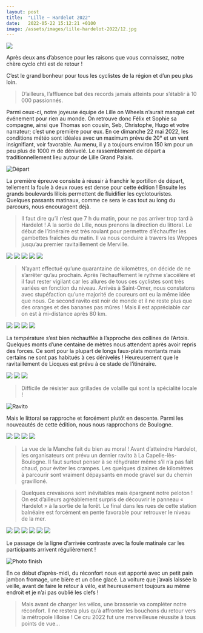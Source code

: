```yaml
---
layout: post
title:  "Lille ~ Hardelot 2022"
date:   2022-05-22 15:12:21 +0100
image: /assets/images/lille-hardelot-2022/12.jpg
---
```


<div class="gallery-box">
  <div class="gallery">
<img src="/assets/images/lille-hardelot-2022/2.jpg">
</div>
</div>

Après deux ans d’absence pour les raisons que vous connaissez, notre chère cyclo chti est de retour !

C’est le grand bonheur pour tous les cyclistes de la région et d’un peu plus loin.

> D’ailleurs, l’affluence bat des records jamais atteints pour s’établir à 10 000 passionnés.

Parmi ceux-ci, notre joyeuse équipe de Lille on Wheels n’aurait manqué cet événement pour rien au monde.
On retrouve donc Félix et Sophie sa compagne, ainsi que Thomas son cousin, Seb, Christophe, Hugo et votre narrateur; c’est une première pour eux.
En ce dimanche 22 mai 2022, les conditions météo sont idéales avec un maximum prévu de 20° et un vent insignifiant, voir favorable.
Au menu, il y a toujours environ 150 km pour un peu plus de 1000 m de dénivelé.
Le rassemblement de départ a traditionnellement lieu autour de Lille Grand Palais.

![Départ ](/assets/images/lille-hardelot-2022/1.jpg)

La première épreuve consiste à réussir à franchir le portillon de départ, tellement la foule à deux roues est dense pour cette édition !
Ensuite les grands boulevards lillois permettent de fluidifier les cyclotouristes.
Quelques passants matinaux, comme ce sera le cas tout au long du parcours, nous encouragent déjà.

> Il faut dire qu’il n’est que 7 h du matin, pour ne pas arriver trop tard à Hardelot !
A la sortie de Lille, nous prenons la direction du littoral.
Le début de l’itinéraire est très roulant pour permettre d’échauffer les gambettes fraîches du matin.
Il va nous conduire à travers les Weppes jusqu’au premier ravitaillement de Merville.

<div class="gallery-box">
  <div class="gallery">
<img src="/assets/images/lille-hardelot-2022/2.jpg"  >
<img src="/assets/images/lille-hardelot-2022/3.jpg"  >
<img src="/assets/images/lille-hardelot-2022/4.jpg"  >
<img src="/assets/images/lille-hardelot-2022/5.jpg"  >
<img src="/assets/images/lille-hardelot-2022/6.jpg"  >
</div>
</div>

> N’ayant effectué qu’une quarantaine de kilomètres, on décide de ne s’arrêter qu’au prochain.
Après l’échauffement le rythme s’accélère et il faut rester vigilant car les allures de tous ces cyclistes sont très variées en fonction du niveau.
Arrivés à Saint-Omer, nous constatons avec stupéfaction qu’une majorité de coureurs ont eu la même idée que nous.
Ce second ravito est noir de monde et il ne reste plus que des oranges et des bananes pas mûres !
Mais il est appréciable car on est à mi-distance après 80 km.

<div class="gallery-box">
  <div class="gallery">
<img src="/assets/images/lille-hardelot-2022/7.jpg">
<img src="/assets/images/lille-hardelot-2022/8.jpg">
<img src="/assets/images/lille-hardelot-2022/9.jpg">
<img src="/assets/images/lille-hardelot-2022/10.jpg">
</div>
</div>

La température s’est bien réchauffée à l’approche des collines de l’Artois.
Quelques monts d’une centaine de mètres nous attendent après avoir repris des forces.
Ce sont pour la plupart de longs faux-plats montants mais certains ne sont pas habitués à ces dénivelés !
Heureusement que le ravitaillement de Licques est prévu à ce stade de l’itinéraire.

<div class="gallery-box">
  <div class="gallery">
<img src="/assets/images/lille-hardelot-2022/11.jpg">
<img src="/assets/images/lille-hardelot-2022/12.jpg">
<img src="/assets/images/lille-hardelot-2022/13.jpg">
</div>
</div>

> Difficile de résister aux grillades de volaille qui sont la spécialité locale !

![Ravito ](/assets/images/lille-hardelot-2022/14.jpg)

Mais le littoral se rapproche et forcément plutôt en descente.
Parmi les nouveautés de cette édition, nous nous rapprochons de Boulogne.

<div class="gallery-box">
  <div class="gallery">
<img src="/assets/images/lille-hardelot-2022/15.jpg">
<img src="/assets/images/lille-hardelot-2022/16.jpg">
<img src="/assets/images/lille-hardelot-2022/17.jpg">
<img src="/assets/images/lille-hardelot-2022/18.jpg">
</div>
</div>

> La vue de la Manche fait du bien au moral !
Avant d’atteindre Hardelot, les organisateurs ont prévu un dernier ravito à La Capelle-lès-Boulogne.
Il faut surtout penser à se réhydrater même s’il n’a pas fait chaud, pour éviter les crampes.
Les quelques dizaines de kilomètres à parcourir sont vraiment dépaysants en mode gravel sur du chemin gravilloné.

> Quelques crevaisons sont inévitables mais épargnent notre peloton !
On est d’ailleurs agréablement surpris de découvrir le panneau « Hardelot » à la sortie de la forêt.
Le final dans les rues de cette station balnéaire est forcément en pente favorable pour retrouver le niveau de la mer.


<div class="gallery-box">
  <div class="gallery">
<img src="/assets/images/lille-hardelot-2022/19.jpg">
<img src="/assets/images/lille-hardelot-2022/20.jpg">
<img src="/assets/images/lille-hardelot-2022/21.jpg">
<img src="/assets/images/lille-hardelot-2022/22.jpg">
<img src="/assets/images/lille-hardelot-2022/23.jpg">
<img src="/assets/images/lille-hardelot-2022/24.jpg">
</div>
</div>

Le passage de la ligne d’arrivée contraste avec la foule matinale car les participants arrivent régulièrement !


![Photo finish](/assets/images/lille-hardelot-2022/25.jpg)

En ce début d’après-midi, du réconfort nous est apporté avec un petit pain jambon fromage, une bière et un cône glacé.
La voiture que j’avais laissée la veille, avant de faire le retour à vélo, est heureusement toujours au même endroit et je n’ai pas oublié les clefs !

> Mais avant de charger les vélos, une brasserie va compléter notre réconfort.
Il ne restera plus qu’à affronter les bouchons du retour vers la métropole lilloise !
Ce cru 2022 fut une merveilleuse réussite à tous points de vue…

<center><div class='strava-embed-placeholder' data-embed-type='activity' data-embed-id='7184593673'></div><script src='https://strava-embeds.com/embed.js'></script></center>